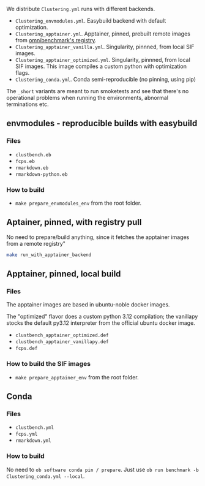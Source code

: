 We distribute `Clustering.yml` runs with different backends.

- `Clustering_envmodules.yml`. Easybuild backend with default optimization.
- `Clustering_apptainer.yml`. Apptainer, pinned, prebuilt remote images from [omnibenchmark's registry](https://quay.io/organization/omnibenchmark).
- `Clustering_apptainer_vanilla.yml`. Singularity, pinnned, from local SIF images.
- `Clustering_apptainer_optimized.yml`. Singularity, pinnned, from local SIF images. This image compiles a custom python with optimization flags.
- `Clustering_conda.yml`. Conda semi-reproducible (no pinning, using pip)

The `_short` variants are meant to run smoketests and see that there's no operational problems when running the environments, abnormal terminations etc.


## envmodules - reproducible builds with easybuild

### Files

- `clustbench.eb`
- `fcps.eb`
- `rmarkdown.eb`
- `rmarkdown-python.eb`

### How to build

- `make prepare_envmodules_env` from the root folder.

## Aptainer, pinned, with registry pull

No need to prepare/build anything, since it fetches the apptainer images from a remote registry"

```bash
make run_with_apptainer_backend
```

## Apptainer, pinned, local build

### Files

The apptainer images are based in ubuntu-noble docker images.

The "optimized" flavor does a custom python 3.12 compilation; the vanillapy stocks the default py3.12 interpreter from the official ubuntu docker image.

- `clustbench_apptainer_optimized.def`
- `clustbench_apptainer_vanillapy.def`
- `fcps.def`

### How to build the SIF images

- `make prepare_apptainer_env` from the root folder.

## Conda

### Files

- `clustbench.yml`
- `fcps.yml`
- `rmarkdown.yml`

### How to build

No need to `ob software conda pin / prepare`. Just use `ob run benchmark -b Clustering_conda.yml --local`.


